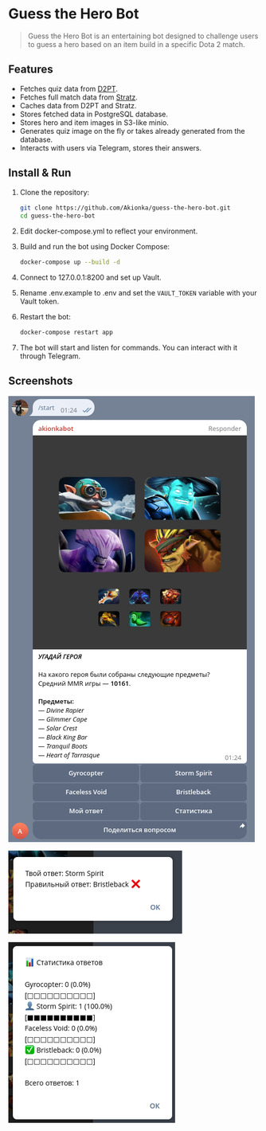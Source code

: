 # Guess the Hero Bot

> Guess the Hero Bot is an entertaining bot designed to challenge users to guess a hero based on an item build in a specific Dota 2 match.

## Features

- Fetches quiz data from [D2PT](https://dota2protracker.com).
- Fetches full match data from [Stratz](https://stratz.com).
- Caches data from D2PT and Stratz.
- Stores fetched data in PostgreSQL database.
- Stores hero and item images in S3-like minio.
- Generates quiz image on the fly or takes already generated from the database.
- Interacts with users via Telegram, stores their answers.

## Install & Run

1. Clone the repository:

   ```bash
   git clone https://github.com/Akionka/guess-the-hero-bot.git
   cd guess-the-hero-bot
   ```

2. Edit docker-compose.yml to reflect your environment.

3. Build and run the bot using Docker Compose:

   ```bash
   docker-compose up --build -d
   ```

4. Connect to 127.0.0.1:8200 and set up Vault.

5. Rename .env.example to .env and set the `VAULT_TOKEN` variable with your Vault token.

6. Restart the bot:

   ```bash
   docker-compose restart app
   ```

7. The bot will start and listen for commands. You can interact with it through Telegram.

## Screenshots

![Quiz message in-chat](images/in-chat.png)

![Wrong answer message](images/wrong-answer.png)

![Statistics message](images/statistics.png)